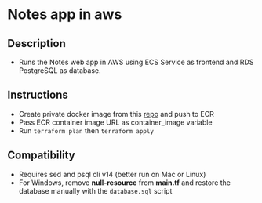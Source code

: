 # Notes app in aws

## Description

- Runs the Notes web app in AWS using ECS Service as frontend and RDS PostgreSQL as database.

## Instructions

- Create private docker image from this [repo](https://github.com/carlosrv999/nextjs-prisma-CRUD.git) and push to ECR
- Pass ECR container image URL as container_image variable
- Run ```terraform plan``` then ```terraform apply```

## Compatibility

- Requires sed and psql cli v14 (better run on Mac or Linux)
- For Windows, remove **null-resource** from **main.tf** and restore the database manually with the ```database.sql``` script
